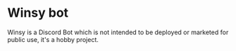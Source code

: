 # Winsy bot

 Winsy is a Discord Bot which is not intended to be deployed or marketed for public use, it's a hobby project.